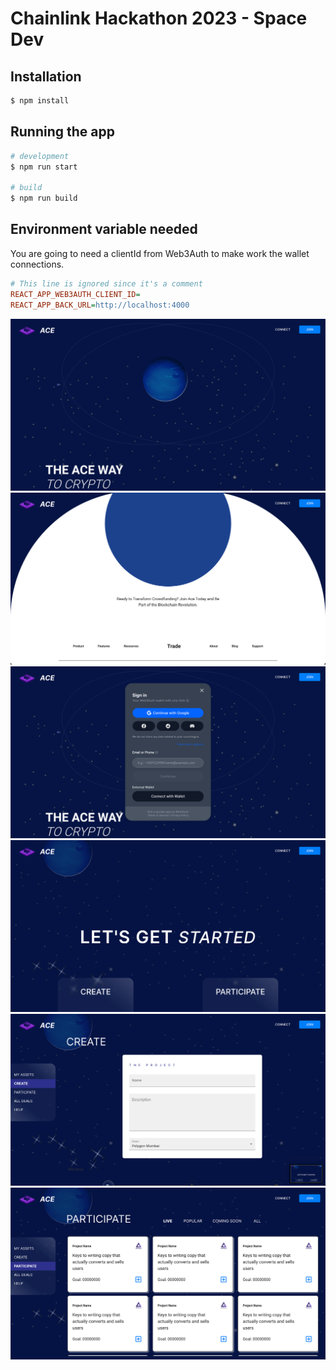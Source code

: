 # Chainlink Hackathon 2023 - Space Dev

## Installation

```bash
$ npm install
```

## Running the app

```bash
# development
$ npm run start

# build
$ npm run build
```

## Environment variable needed

You are going to need a clientId from Web3Auth to make work the wallet connections.

```ini
# This line is ignored since it's a comment
REACT_APP_WEB3AUTH_CLIENT_ID=
REACT_APP_BACK_URL=http://localhost:4000
```

![Lading Page](./image-for-readme/landing.png)
![Landing Page](./image-for-readme/landing2.png)
![Connect Wallet](./image-for-readme/connect-wallet.png)
![Dashboard](./image-for-readme/dashboard.png)
![Create Project](./image-for-readme/create-project.png)
![List of Projects](./image-for-readme/list-of-projects.png)
